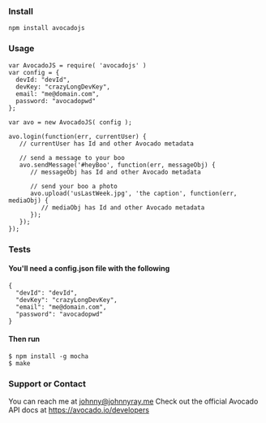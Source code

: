 ### Install
```
npm install avocadojs
```
### Usage
```
var AvocadoJS = require( 'avocadojs' )
var config = {
  devId: "devId",
  devKey: "crazyLongDevKey",
  email: "me@domain.com",
  password: "avocadopwd"
};

var avo = new AvocadoJS( config );

avo.login(function(err, currentUser) {
   // currentUser has Id and other Avocado metadata
   
   // send a message to your boo
   avo.sendMessage('#heyBoo', function(err, messageObj) {
      // messageObj has Id and other Avocado metadata

      // send your boo a photo
      avo.upload('usLastWeek.jpg', 'the caption', function(err, mediaObj) {
         // mediaObj has Id and other Avocado metadata
      });
   });
});
```

### Tests
#### You'll need a config.json file with the following
```
{
  "devId": "devId",
  "devKey": "crazyLongDevKey",
  "email": "me@domain.com",
  "password": "avocadopwd"
}
```
#### Then run
```
$ npm install -g mocha
$ make
```

### Support or Contact
You can reach me at johnny@johnnyray.me
Check out the official Avocado API docs at https://avocado.io/developers